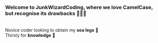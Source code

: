 ### Welcome to JunkWizardCoding, where we love CamelCase, but recognise its drawbacks 🧙‍♂️✨<br /><br />
Novice coder looking to obtain my **sea legs** 🌊<br />
Thirsty for **knowledge** 🔭
